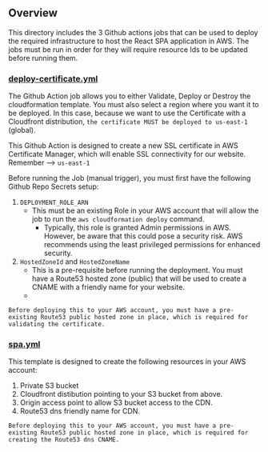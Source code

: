 ## Overview

This directory includes the 3 Github actions jobs that can be used to deploy the required infrastructure to host the React SPA application in AWS. The jobs must be run in order for they will require resource Ids to be updated before running them.

### [deploy-certificate.yml](deploy-certificate.yml)

The Github Action job allows you to either Validate, Deploy or Destroy the cloudformation template. You must also select a region where you want it to be deployed. In this case, because we want to use the Certificate with a Cloudfront distribution, `the certificate MUST be deployed to us-east-1` (global). 

This Github Action is designed to create a new SSL certificate in AWS Certificate Manager, which will enable SSL connectivity for our website. Remember --> `us-east-1` 

Before running the Job (manual trigger), you must first have the following Github Repo Secrets setup:

1. `DEPLOYMENT_ROLE_ARN`
   - This must be an existing Role in your AWS account that will allow the job to run the `aws cloudformation deploy` command.
      - Typically, this role is granted Admin permissions in AWS. However, be aware that this could pose a security risk. AWS recommends using the least privileged permissions for enhanced security.
2. `HostedZoneId` and `HostedZoneName`
   - This is a pre-requisite before running the deployment. You must have a Route53 hosted zone (public) that will be used to create a CNAME with a friendly name for your website.
   -  

`Before deploying this to your AWS account, you must have a pre-existing Route53 public hosted zone in place, which is required for validating the certificate.`

### [spa.yml](/spa.yml)

This template is designed to create the following resources in your AWS account:

1. Private S3 bucket
2. Cloudfront distibution pointing to your S3 bucket from above.
3. Origin access point to allow S3 bucket access to the CDN.
4. Route53 dns friendly name for CDN.

`Before deploying this to your AWS account, you must have a pre-existing Route53 public hosted zone in place, which is required for creating the Route53 dns CNAME.`
   
